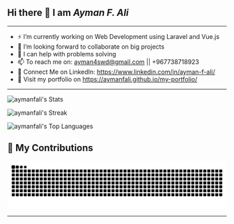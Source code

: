 ## Hi there 👋 I am *Ayman F. Ali*

<hr>

- ⚡ I’m currently working on Web Development using Laravel and Vue.js
- 👯 I’m looking forward to collaborate on big projects
- 🤔 I can help with problems solving
- 📫 To reach me on: ayman4swd@gmail.com || +967738718923
- 🔗 Connect Me on LinkedIn: https://www.linkedin.com/in/ayman-f-ali/
- 🔎 Visit my portfolio on https://aymanfali.github.io/my-portfolio/

<hr>

![aymanfali's Stats](https://github-readme-stats.vercel.app/api?username=aymanfali&theme=vue-dark&show_icons=true&hide_border=true&count_private=true)

![aymanfali's Streak](https://github-readme-streak-stats.herokuapp.com/?user=aymanfali&theme=vue-dark&hide_border=true)

![aymanfali's Top Languages](https://github-readme-stats.vercel.app/api/top-langs/?username=aymanfali&theme=vue-dark&show_icons=true&hide_border=true&layout=compact)


## 🐍 My Contributions

<div align="center">
  <picture>
    <source media="(prefers-color-scheme: dark)" srcset="https://raw.githubusercontent.com/aymanfali/aymanfali/output/github-contribution-grid-snake-dark.svg" />
    <source media="(prefers-color-scheme: light)" srcset="https://raw.githubusercontent.com/aymanfali/aymanfali/output/github-contribution-grid-snake.svg" />
    <img alt="github-snake" src="https://raw.githubusercontent.com/aymanfali/aymanfali/output/github-contribution-grid-snake.svg" />
  </picture>
</div>

<hr>

<!--
**aymanfali/aymanfali** is a ✨ _special_ ✨ repository because its `README.md` (this file) appears on your GitHub profile.

Here are some ideas to get you started:

- 🔭 I’m currently working on ...
- 🌱 I’m currently learning ...
- 👯 I’m looking to collaborate on ...
- 🤔 I’m looking for help with ...
- 💬 Ask me about ...
- 📫 How to reach me: ...
- 😄 Pronouns: ...
- ⚡ Fun fact: ...
-->
